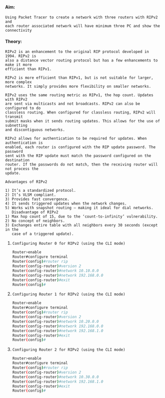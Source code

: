 #### Aim: 
    Using Packet Tracer to create a network with three routers with RIPv2 and
    each router associated network will have minimum three PC and show the
    connectivity

#### Theory:

    RIPv2 is an enhancement to the original RIP protocol developed in 1994. RIPv2 is
    also a distance vector routing protocol but has a few enhancements to make it more
    efficient than RIPv1.

    RIPv2 is more efficient than RIPv1, but is not suitable for larger, more complex
    networks. It simply provides more flexibility on smaller networks.

    RIPv2 uses the same routing metric as RIPv1, the hop count. Updates with RIPv2
    are sent via multicasts and not broadcasts. RIPv2 can also be configured to do
    classless routing. When configured for classless routing, RIPv2 will transmit
    submit masks when it sends routing updates. This allows for the use of subnetting
    and discontiguous networks.

    RIPv2 allows for authentication to be required for updates. When authentication is
    enabled, each router is configured with the RIP update password. The password
    sent with the RIP update must match the password configured on the destination
    router. If the passwords do not match, then the receiving router will not process the
    update.

    Advantages of RIPv2

    1) It’s a standardized protocol.
    2) It’s VLSM compliant.
    3) Provides fast convergence.
    4) It sends triggered updates when the network changes.
    5) Works with snapshot routing – making it ideal for dial networks.
       Disadvantage of RIPv2
    1) Max hop count of 15, due to the ‘count-to-infinity’ vulnerability.
    2) No concept of neighbors.
    3) Exchanges entire table with all neighbors every 30 seconds (except in the
       case of a triggered update).

1. `Configuring Router 0 for RIPv2 (using the CLI mode)`

    ```bash
    Router>enable
    Router#configure terminal
    Router(config)#router rip
    Router(config-router)#version 2
    Router(config-router)#network 10.10.0.0
    Router(config-router)#network 192.168.0.0
    Router(config-router)#exit
    Router(config)#
    ```

2. `Configuring Router 1 for RIPv2 (using the CLI mode)`

    ```bash
    Router>enable
    Router#configure terminal
    Router(config)#router rip
    Router(config-router)#version 2
    Router(config-router)#network 10.20.0.0
    Router(config-router)#network 192.168.0.0
    Router(config-router)#network 192.168.1.0
    Router(config-router)#exit
    Router(config)#
    ```

3. `Configuring Router 2 for RIPv2 (using the CLI mode)`

    ```bash
    Router>enable
    Router#configure terminal
    Router(config)#router rip
    Router(config-router)#version 2
    Router(config-router)#network 10.30.0.0
    Router(config-router)#network 192.168.1.0
    Router(config-router)#exit
    Router(config)#
    ```
